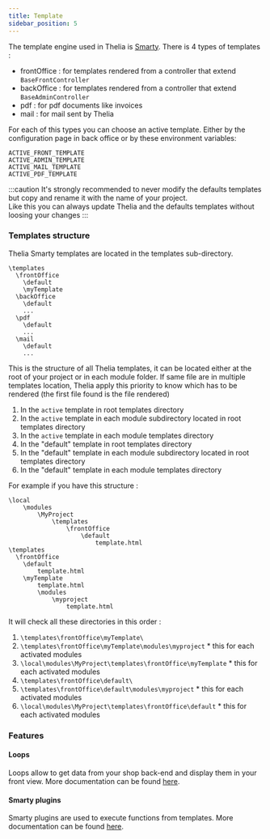 ```yaml
---
title: Template
sidebar_position: 5
---
```


The template engine used in Thelia is [Smarty](https://smarty-php.github.io/smarty/).
There is 4 types of templates :
- frontOffice : for templates rendered from a controller that extend `BaseFrontController`
- backOffice : for templates rendered from a controller that extend `BaseAdminController`
- pdf : for pdf documents like invoices
- mail : for mail sent by Thelia

For each of this types you can choose an active template. Either by the configuration page in back office or by these environment variables:
```
ACTIVE_FRONT_TEMPLATE    
ACTIVE_ADMIN_TEMPLATE    
ACTIVE_MAIL_TEMPLATE   
ACTIVE_PDF_TEMPLATE   
``` 
:::caution
It's strongly recommended to never modify the defaults templates but copy and rename it with the name of your project.    
Like this you can always update Thelia and the defaults templates without loosing your changes
:::

### Templates structure

Thelia Smarty templates are located in the templates sub-directory.

```
\templates
  \frontOffice
    \default
    \myTemplate
  \backOffice
    \default
    ...  
  \pdf
    \default
    ...  
  \mail
    \default
    ...
```

This is the structure of all Thelia templates, it can be located either at the root of your project or in each module folder.
If same file are in multiple templates location, Thelia apply this priority to know which has to be rendered (the first file found is the file rendered)
1. In the `active` template in root templates directory
2. In the `active` template in each module subdirectory located in root templates directory
3. In the `active` template in each module templates directory
4. In the "default" template in root templates directory
5. In the "default" template in each module subdirectory located in root templates directory
6. In the "default" template in each module templates directory

For example if you have this structure :
```
\local
    \modules
        \MyProject
            \templates
                \frontOffice
                    \default
                        template.html
\templates
  \frontOffice
    \default
        template.html
    \myTemplate
        template.html
        \modules
            \myproject
                template.html
```

It will check all these directories in this order :
1. `\templates\frontOffice\myTemplate\`
2. `\templates\frontOffice\myTemplate\modules\myproject` * this for each activated modules
3. `\local\modules\MyProject\templates\frontOffice\myTemplate` * this for each activated modules
4. `\templates\frontOffice\default\`
5. `\templates\frontOffice\default\modules\myproject` * this for each activated modules
6. `\local\modules\MyProject\templates\frontOffice\default` * this for each activated modules

### Features

#### Loops

Loops allow to get data from your shop back-end and display them in your front view. More documentation can be found [here](/loops/index.md).

#### Smarty plugins

Smarty plugins are used to execute functions from templates. More documentation can be found [here](/smarty_plugins/index.md).
